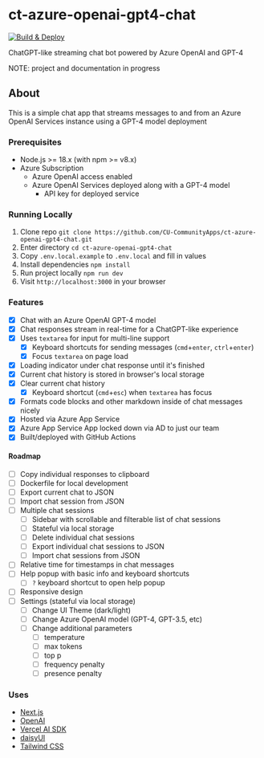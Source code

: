 # ct-azure-openai-gpt4-chat

[![Build & Deploy](https://github.com/CU-CommunityApps/ct-azure-openai-gpt4-chat/actions/workflows/build-and-deploy.yml/badge.svg)](https://github.com/CU-CommunityApps/ct-azure-openai-gpt4-chat/actions/workflows/build-and-deploy.yml)

ChatGPT-like streaming chat bot powered by Azure OpenAI and GPT-4

NOTE: project and documentation in progress

## About

This is a simple chat app that streams messages to and from an Azure OpenAI Services instance using a GPT-4 model deployment

### Prerequisites

- Node.js >= 18.x (with npm >= v8.x)
- Azure Subscription
  - Azure OpenAI access enabled
  - Azure OpenAI Services deployed along with a GPT-4 model
    - API key for deployed service

### Running Locally

1. Clone repo `git clone https://github.com/CU-CommunityApps/ct-azure-openai-gpt4-chat.git`
1. Enter directory `cd ct-azure-openai-gpt4-chat`
1. Copy `.env.local.example` to `.env.local` and fill in values
1. Install dependencies `npm install`
1. Run project locally `npm run dev`
1. Visit `http://localhost:3000` in your browser

### Features

- [x] Chat with an Azure OpenAI GPT-4 model
- [x] Chat responses stream in real-time for a ChatGPT-like experience
- [x] Uses `textarea` for input for multi-line support
  - [x] Keyboard shortcuts for sending messages (`cmd`+`enter`, `ctrl`+`enter`)
  - [x] Focus `textarea` on page load
- [x] Loading indicator under chat response until it's finished
- [x] Current chat history is stored in browser's local storage
- [x] Clear current chat history
  - [x] Keyboard shortcut (`cmd`+`esc`) when `textarea` has focus
- [x] Formats code blocks and other markdown inside of chat messages nicely
- [x] Hosted via Azure App Service
- [x] Azure App Service App locked down via AD to just our team
- [x] Built/deployed with GitHub Actions

#### Roadmap

- [ ] Copy individual responses to clipboard
- [ ] Dockerfile for local development
- [ ] Export current chat to JSON
- [ ] Import chat session from JSON
- [ ] Multiple chat sessions
  - [ ] Sidebar with scrollable and filterable list of chat sessions
  - [ ] Stateful via local storage
  - [ ] Delete individual chat sessions
  - [ ] Export individual chat sessions to JSON
  - [ ] Import chat sessions from JSON
- [ ] Relative time for timestamps in chat messages
- [ ] Help popup with basic info and keyboard shortcuts
  - [ ] `?` keyboard shortcut to open help popup
- [ ] Responsive design
- [ ] Settings (stateful via local storage)
  - [ ] Change UI Theme (dark/light)
  - [ ] Change Azure OpenAI model (GPT-4, GPT-3.5, etc)
  - [ ] Change additional parameters
    - [ ] temperature
    - [ ] max tokens
    - [ ] top p
    - [ ] frequency penalty
    - [ ] presence penalty

### Uses

- [Next.js](https://nextjs.org/docs)
- [OpenAI](https://platform.openai.com/docs/api-reference)
- [Vercel AI SDK](https://sdk.vercel.ai/docs)
- [daisyUI](https://daisyui.com/)
- [Tailwind CSS](https://tailwindcss.com/docs)
